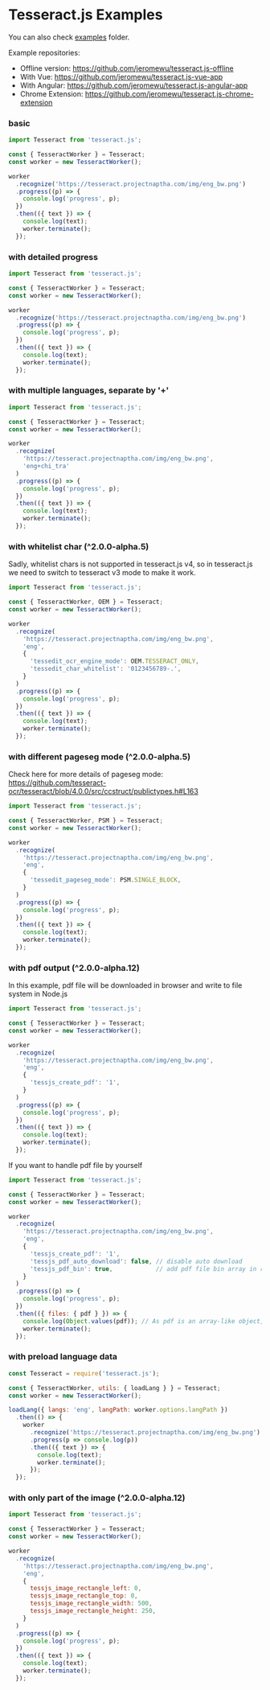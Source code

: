 # Tesseract.js Examples

You can also check [examples](../examples) folder.

Example repositories:

- Offline version: https://github.com/jeromewu/tesseract.js-offline
- With Vue: https://github.com/jeromewu/tesseract.js-vue-app
- With Angular: https://github.com/jeromewu/tesseract.js-angular-app
- Chrome Extension: https://github.com/jeromewu/tesseract.js-chrome-extension

### basic

```javascript
import Tesseract from 'tesseract.js';

const { TesseractWorker } = Tesseract;
const worker = new TesseractWorker();

worker
  .recognize('https://tesseract.projectnaptha.com/img/eng_bw.png')
  .progress((p) => {
    console.log('progress', p);
  })
  .then(({ text }) => {
    console.log(text);
    worker.terminate();
  });
```

### with detailed progress 

```javascript
import Tesseract from 'tesseract.js';

const { TesseractWorker } = Tesseract;
const worker = new TesseractWorker();

worker
  .recognize('https://tesseract.projectnaptha.com/img/eng_bw.png')
  .progress((p) => {
    console.log('progress', p);
  })
  .then(({ text }) => {
    console.log(text);
    worker.terminate();
  });
```

### with multiple languages, separate by '+'

```javascript
import Tesseract from 'tesseract.js';

const { TesseractWorker } = Tesseract;
const worker = new TesseractWorker();

worker
  .recognize(
    'https://tesseract.projectnaptha.com/img/eng_bw.png',
    'eng+chi_tra'
  )
  .progress((p) => {
    console.log('progress', p);
  })
  .then(({ text }) => {
    console.log(text);
    worker.terminate();
  });
```

### with whitelist char (^2.0.0-alpha.5)

Sadly, whitelist chars is not supported in tesseract.js v4, so in tesseract.js we need to switch to tesseract v3 mode to make it work.

```javascript
import Tesseract from 'tesseract.js';

const { TesseractWorker, OEM } = Tesseract;
const worker = new TesseractWorker();

worker
  .recognize(
    'https://tesseract.projectnaptha.com/img/eng_bw.png',
    'eng',
    {
      'tessedit_ocr_engine_mode': OEM.TESSERACT_ONLY,
      'tessedit_char_whitelist': '0123456789-.',
    }
  )
  .progress((p) => {
    console.log('progress', p);
  })
  .then(({ text }) => {
    console.log(text);
    worker.terminate();
  });
```

### with different pageseg mode (^2.0.0-alpha.5)

Check here for more details of pageseg mode: https://github.com/tesseract-ocr/tesseract/blob/4.0.0/src/ccstruct/publictypes.h#L163

```javascript
import Tesseract from 'tesseract.js';

const { TesseractWorker, PSM } = Tesseract;
const worker = new TesseractWorker();

worker
  .recognize(
    'https://tesseract.projectnaptha.com/img/eng_bw.png',
    'eng',
    {
      'tessedit_pageseg_mode': PSM.SINGLE_BLOCK,
    }
  )
  .progress((p) => {
    console.log('progress', p);
  })
  .then(({ text }) => {
    console.log(text);
    worker.terminate();
  });
```

### with pdf output (^2.0.0-alpha.12)

In this example, pdf file will be downloaded in browser and write to file system in Node.js

```javascript
import Tesseract from 'tesseract.js';

const { TesseractWorker } = Tesseract;
const worker = new TesseractWorker();

worker
  .recognize(
    'https://tesseract.projectnaptha.com/img/eng_bw.png',
    'eng',
    {
      'tessjs_create_pdf': '1',
    }
  )
  .progress((p) => {
    console.log('progress', p);
  })
  .then(({ text }) => {
    console.log(text);
    worker.terminate();
  });
```

If you want to handle pdf file by yourself

```javascript
import Tesseract from 'tesseract.js';

const { TesseractWorker } = Tesseract;
const worker = new TesseractWorker();

worker
  .recognize(
    'https://tesseract.projectnaptha.com/img/eng_bw.png',
    'eng',
    {
      'tessjs_create_pdf': '1',
      'tessjs_pdf_auto_download': false, // disable auto download
      'tessjs_pdf_bin': true,            // add pdf file bin array in result
    }
  )
  .progress((p) => {
    console.log('progress', p);
  })
  .then(({ files: { pdf } }) => {
    console.log(Object.values(pdf)); // As pdf is an array-like object, you need to do a little convertion first.
    worker.terminate();
  });
```

### with preload language data

```javascript
const Tesseract = require('tesseract.js');

const { TesseractWorker, utils: { loadLang } } = Tesseract;
const worker = new TesseractWorker();

loadLang({ langs: 'eng', langPath: worker.options.langPath })
  .then(() => {
    worker
      .recognize('https://tesseract.projectnaptha.com/img/eng_bw.png')
      .progress(p => console.log(p))
      .then(({ text }) => {
        console.log(text);
        worker.terminate();
      });
  });

```

### with only part of the image (^2.0.0-alpha.12)

```javascript
import Tesseract from 'tesseract.js';

const { TesseractWorker } = Tesseract;
const worker = new TesseractWorker();

worker
  .recognize(
    'https://tesseract.projectnaptha.com/img/eng_bw.png',
    'eng',
    {
      tessjs_image_rectangle_left: 0,
      tessjs_image_rectangle_top: 0,
      tessjs_image_rectangle_width: 500,
      tessjs_image_rectangle_height: 250,
    }
  )
  .progress((p) => {
    console.log('progress', p);
  })
  .then(({ text }) => {
    console.log(text);
    worker.terminate();
  });
```
